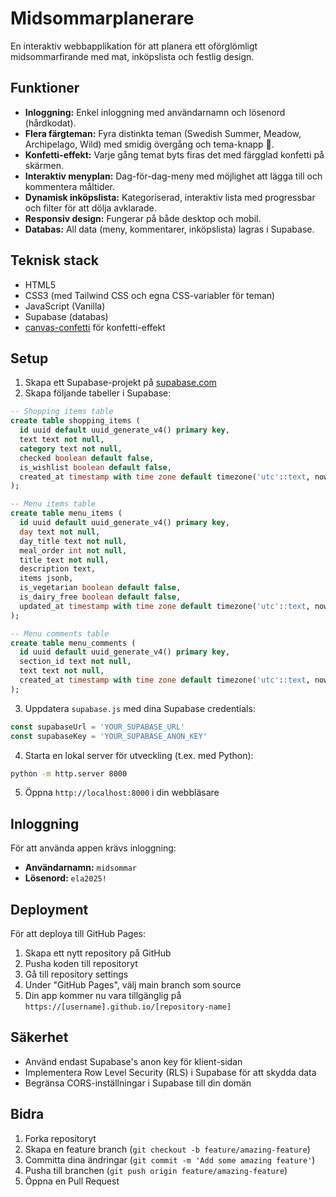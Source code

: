 # Midsommarplanerare

En interaktiv webbapplikation för att planera ett oförglömligt midsommarfirande med mat, inköpslista och festlig design.

## Funktioner

- **Inloggning:** Enkel inloggning med användarnamn och lösenord (hårdkodat).
- **Flera färgteman:** Fyra distinkta teman (Swedish Summer, Meadow, Archipelago, Wild) med smidig övergång och tema-knapp 🎨.
- **Konfetti-effekt:** Varje gång temat byts firas det med färgglad konfetti på skärmen.
- **Interaktiv menyplan:** Dag-för-dag-meny med möjlighet att lägga till och kommentera måltider.
- **Dynamisk inköpslista:** Kategoriserad, interaktiv lista med progressbar och filter för att dölja avklarade.
- **Responsiv design:** Fungerar på både desktop och mobil.
- **Databas:** All data (meny, kommentarer, inköpslista) lagras i Supabase.

## Teknisk stack

- HTML5
- CSS3 (med Tailwind CSS och egna CSS-variabler för teman)
- JavaScript (Vanilla)
- Supabase (databas)
- [canvas-confetti](https://www.kirilv.com/canvas-confetti/) för konfetti-effekt

## Setup

1. Skapa ett Supabase-projekt på [supabase.com](https://supabase.com)
2. Skapa följande tabeller i Supabase:

```sql
-- Shopping items table
create table shopping_items (
  id uuid default uuid_generate_v4() primary key,
  text text not null,
  category text not null,
  checked boolean default false,
  is_wishlist boolean default false,
  created_at timestamp with time zone default timezone('utc'::text, now())
);

-- Menu items table
create table menu_items (
  id uuid default uuid_generate_v4() primary key,
  day text not null,
  day_title text not null,
  meal_order int not null,
  title text not null,
  description text,
  items jsonb,
  is_vegetarian boolean default false,
  is_dairy_free boolean default false,
  updated_at timestamp with time zone default timezone('utc'::text, now())
);

-- Menu comments table
create table menu_comments (
  id uuid default uuid_generate_v4() primary key,
  section_id text not null,
  text text not null,
  created_at timestamp with time zone default timezone('utc'::text, now())
);
```

3. Uppdatera `supabase.js` med dina Supabase credentials:
```js
const supabaseUrl = 'YOUR_SUPABASE_URL'
const supabaseKey = 'YOUR_SUPABASE_ANON_KEY'
```

4. Starta en lokal server för utveckling (t.ex. med Python):
```bash
python -m http.server 8000
```

5. Öppna `http://localhost:8000` i din webbläsare

## Inloggning

För att använda appen krävs inloggning:
- **Användarnamn:** `midsommar`
- **Lösenord:** `ela2025!`

## Deployment

För att deploya till GitHub Pages:

1. Skapa ett nytt repository på GitHub
2. Pusha koden till repositoryt
3. Gå till repository settings
4. Under "GitHub Pages", välj main branch som source
5. Din app kommer nu vara tillgänglig på `https://[username].github.io/[repository-name]`

## Säkerhet

- Använd endast Supabase's anon key för klient-sidan
- Implementera Row Level Security (RLS) i Supabase för att skydda data
- Begränsa CORS-inställningar i Supabase till din domän

## Bidra

1. Forka repositoryt
2. Skapa en feature branch (`git checkout -b feature/amazing-feature`)
3. Committa dina ändringar (`git commit -m 'Add some amazing feature'`)
4. Pusha till branchen (`git push origin feature/amazing-feature`)
5. Öppna en Pull Request 